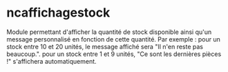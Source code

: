# ncaffichagestock
Module permettant d'afficher la quantité de stock disponible ainsi qu'un message personnalisé en fonction de cette quantité.
Par exemple :
pour un stock entre 10 et 20 unités, le message affiché sera "Il n'en reste pas beaucoup.".
pour un stock entre 1 et 9 unités, "Ce sont les dernières pièces !" s'affichera automatiquement.
